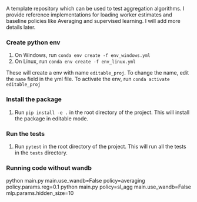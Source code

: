 A template repository which can be used to test aggregation algorithms. I provide reference implementations for loading worker estimates and baseline policies like Averaging and supervised learning. I will add more details later.

### Create python env
1. On Windows, run `conda env create -f env_windows.yml`
2. On Linux, run `conda env create -f env_linux.yml`

These will create a env with name `editable_proj`. To change the name, edit the `name` field in the yml file. To activate the env, run `conda activate editable_proj`

### Install the package
1. Run `pip install -e .` in the root directory of the project. This will install the package in editable mode.

### Run the tests
1. Run `pytest` in the root directory of the project. This will run all the tests in the `tests` directory.

### Running code without wandb
python main.py main.use_wandb=False policy=averaging policy.params.reg=0.1
python main.py policy=sl_agg main.use_wandb=False mlp.params.hidden_size=10